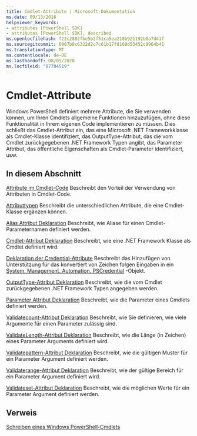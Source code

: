 ```yaml
---
title: Cmdlet-Attribute | Microsoft-Dokumentation
ms.date: 09/13/2016
helpviewer_keywords:
- attributes [PowerShell SDK]
- attributes [PowerShell SDK], described
ms.openlocfilehash: f22c2882fbe5b2f51ca5ea218b921192b0a7d41f
ms.sourcegitcommit: 0907b8c6322d2c7c61b17f8168d53452c8964b41
ms.translationtype: MT
ms.contentlocale: de-DE
ms.lasthandoff: 08/05/2020
ms.locfileid: "87784519"
---
```

# <a name="cmdlet-attributes"></a>Cmdlet-Attribute

Windows PowerShell definiert mehrere Attribute, die Sie verwenden können, um Ihren Cmdlets allgemeine Funktionen hinzuzufügen, ohne diese Funktionalität in Ihrem eigenen Code implementieren zu müssen. Dies schließt das Cmdlet-Attribut ein, das eine Microsoft .NET Frameworkklasse als Cmdlet-Klasse identifiziert, das OutputType-Attribut, das die vom Cmdlet zurückgegebenen .NET Framework Typen angibt, das Parameter Attribut, das öffentliche Eigenschaften als Cmdlet-Parameter identifiziert, usw.

## <a name="in-this-section"></a>In diesem Abschnitt

[Attribute im Cmdlet-Code](./attributes-in-cmdlet-code.md) Beschreibt den Vorteil der Verwendung von Attributen in Cmdlet-Code.

[Attributtypen](./attribute-types.md) Beschreibt die unterschiedlichen Attribute, die eine Cmdlet-Klasse ergänzen können.

[Alias Attribut Deklaration](./alias-attribute-declaration.md) Beschreibt, wie Aliase für einen Cmdlet-Parameternamen definiert werden.

[Cmdlet-Attribut Deklaration](./cmdlet-attribute-declaration.md) Beschreibt, wie eine .NET Framework Klasse als Cmdlet definiert wird.

[Deklaration der Credential-Attribute](./credential-attribute-declaration.md) Beschreibt das Hinzufügen von Unterstützung für das konvertiert von Zeichen folgen Eingaben in ein [System. Management. Automation. PSCredential](/dotnet/api/System.Management.Automation.PSCredential) -Objekt.

[OutputType-Attribut Deklaration](./outputtype-attribute-declaration.md) Beschreibt, wie die vom Cmdlet zurückgegebenen .NET Framework Typen angegeben werden.

[Parameter Attribut Deklaration](./parameter-attribute-declaration.md) Beschreibt, wie die Parameter eines Cmdlets definiert werden.

[Validatecount-Attribut Deklaration](./validatecount-attribute-declaration.md) Beschreibt, wie Sie definieren, wie viele Argumente für einen Parameter zulässig sind.

[ValidateLength-Attribut Deklaration](./validatelength-attribute-declaration.md) Beschreibt, wie die Länge (in Zeichen) eines Parameter Arguments definiert wird.

[Validatepattern-Attribut Deklaration](./validatepattern-attribute-declaration.md) Beschreibt, wie die gültigen Muster für ein Parameter Argument definiert werden.

[Validaterange-Attribut Deklaration](./validaterange-attribute-declaration.md) Beschreibt, wie der gültige Bereich für ein Parameter Argument definiert wird.

[Validateset-Attribut Deklaration](./validateset-attribute-declaration.md) Beschreibt, wie die möglichen Werte für ein Parameter Argument definiert werden.

## <a name="reference"></a>Verweis

[Schreiben eines Windows PowerShell-Cmdlets](./writing-a-windows-powershell-cmdlet.md)

